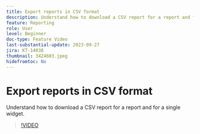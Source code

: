 ```yaml
---
title: Export reports in CSV format
description: Understand how to download a CSV report for a report and for a single widget.
feature: Reporting
role: User
level: Beginner
doc-type: Feature Video
last-substantial-update: 2023-09-27
jira: KT-14038
thumbnail: 3424603.jpeg
hidefromtoc: No
---
```


# Export reports in CSV format

Understand how to download a CSV report for a report and for a single widget.

>[!VIDEO](https://video.tv.adobe.com/v/3424603/?learn=on)
